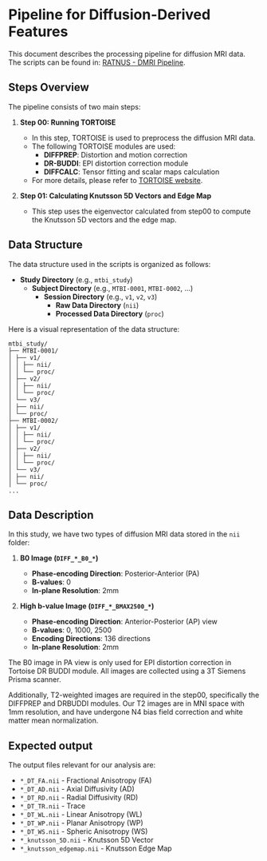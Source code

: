 # Pipeline for Diffusion-Derived Features

This document describes the processing pipeline for diffusion MRI data. 
The scripts can be found in: [RATNUS - DMRI Pipeline](https://github.com/ANQIFENG/RATNUS/tree/main/processing_pipelines/dmri_pipeline).


## Steps Overview

The pipeline consists of two main steps:

1. **Step 00: Running TORTOISE**
   - In this step, TORTOISE is used to preprocess the diffusion MRI data.
   - The following TORTOISE modules are used:
     - **DIFFPREP**: Distortion and motion correction
     - **DR-BUDDI**: EPI distortion correction module
     - **DIFFCALC**: Tensor fitting and scalar maps calculation
   - For more details, please refer to [TORTOISE website](https://tortoise.nibib.nih.gov/tortoise).

2. **Step 01: Calculating Knutsson 5D Vectors and Edge Map**
   - This step uses the eigenvector calculated from step00 to compute the Knutsson 5D vectors and the edge map. 



## Data Structure

The data structure used in the scripts is organized as follows:

- **Study Directory** (e.g., `mtbi_study`)
  - **Subject Directory** (e.g., `MTBI-0001`, `MTBI-0002`, ...)
    - **Session Directory** (e.g., `v1`, `v2`, `v3`)
      - **Raw Data Directory** (`nii`)
      - **Processed Data Directory** (`proc`)

Here is a visual representation of the data structure:
``````
mtbi_study/
├── MTBI-0001/
│ ├── v1/
│ │ ├── nii/
│ │ └── proc/
│ ├── v2/
│ │ ├── nii/
│ │ └── proc/
│ └── v3/
│ ├── nii/
│ └── proc/
├── MTBI-0002/
│ ├── v1/
│ │ ├── nii/
│ │ └── proc/
│ ├── v2/
│ │ ├── nii/
│ │ └── proc/
│ └── v3/
│ ├── nii/
│ └── proc/
...
``````

## Data Description

In this study, we have two types of diffusion MRI data stored in the `nii` folder:

1. **B0 Image (`DIFF_*_B0_*`)**
   - **Phase-encoding Direction**: Posterior-Anterior (PA) 
   - **B-values**: 0
   - **In-plane Resolution**: 2mm

2. **High b-value Image (`DIFF_*_BMAX2500_*`)**
   - **Phase-encoding Direction**: Anterior-Posterior (AP) view
   - **B-values**: 0, 1000, 2500
   - **Encoding Directions**: 136 directions 
   - **In-plane Resolution**: 2mm

The B0 image in PA view is only used for EPI distortion correction in Tortoise DR BUDDI module. 
All images are collected using a 3T Siemens Prisma scanner.

Additionally, T2-weighted images are required in the step00, specifically the DIFFPREP and DRBUDDI modules. 
Our T2 images are in MNI space with 1mm resolution,  and have undergone N4 bias field correction and white matter mean normalization.

## Expected output

The output files relevant for our analysis are:

- `*_DT_FA.nii` - Fractional Anisotropy (FA)
- `*_DT_AD.nii` - Axial Diffusivity (AD)
- `*_DT_RD.nii` - Radial Diffusivity (RD)
- `*_DT_TR.nii` - Trace
- `*_DT_WL.nii` - Linear Anisotropy (WL)
- `*_DT_WP.nii` - Planar Anisotropy (WP)
- `*_DT_WS.nii` - Spheric Anisotropy (WS)
- `*_knutsson_5D.nii` - Knutsson 5D Vector
- `*_knutsson_edgemap.nii` - Knutsson Edge Map